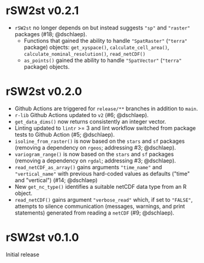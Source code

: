 # rSW2st v0.2.1

* `rSW2st` no longer depends on but instead suggests
  `"sp"` and `"raster"` packages (#18; @dschlaep).
    * Functions that gained the ability to handle `"SpatRaster"`
      (`"terra"` package) objects:
        `get_xyspace()`, `calculate_cell_area()`,
        `calculate_nominal_resolution()`, `read_netCDF()`
    * `as_points()` gained the ability to handle
      `"SpatVector"` (`"terra"` package) objects.


# rSW2st v0.2.0

* Github Actions are triggered for `release/**` branches in addition to `main`.
* `r-lib` Github Actions updated to `v2` (#6; @dschlaep).
* `get_data_dims()` now returns consistently an integer vector.
* Linting updated to `lintr` >= 3 and
  lint workflow switched from package tests to Github Action (#5; @dschlaep).
* `isoline_from_raster()` is now based on the `stars` and `sf` packages
  (removing a dependency on `rgeos`; addressing #3; @dschlaep).
* `variogram_range()` is now based on the `stars` and `sf` packages
  (removing a dependency on `rgdal`; addressing #3; @dschlaep).
* `read_netCDF_as_array()` gains arguments `"time_name"` and `"vertical_name"`
  with previous hard-coded values as defaults ("time" and "vertical")
  (#14; @dschlaep)
* New `get_nc_type()` identifies a suitable netCDF data type from an R object.
* `read_netCDF()` gains argument `"verbose_read"` which, if set to `"FALSE"`,
  attempts to silence communication (messages, warnings, and print statements)
  generated from reading a `netCDF` (#9; @dschlaep).


# rSW2st v0.1.0
Initial release
